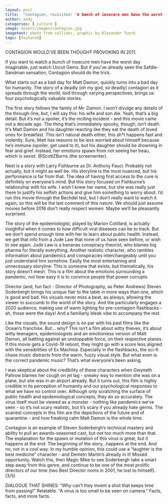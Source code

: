 ```yaml
---
layout: post
title:  "Contagion, revisited: "A bunch of insecure men have the worst day imaginable" "
author: andy
categories: [ culture ]
image: assets/images/contagion.jpg
imagetext: photo from collider, graphic by Alexander Tuerk
tags: [featured]
---
```

CONTAGION WOULD’VE BEEN THOUGHT PROVOKING IN 2011.

If you want to watch a bunch of insecure men have the worst day imaginable, just watch Uncut Gems. But if you’ve already seen the Safdie-Sandman sensation, Contagion should do the trick. 

What starts out as a bad day for Matt Damon, quickly turns into a bad day for humanity. The story of a deadly (oh my god, so deadly) contagion as it spreads through the world, told through varying perspectives, brings us four psychologically valuable stories.

The first story follows the family of Mr. Damon. I won’t divulge any details of the through-line, but, I will say this: his wife and son die. Yeah, that’s a big detail. But it’s not a spoiler, it’s the inciting incident - and this movie came out a decade ago. The thing that’s immediately spooky, though, isn’t death. It's Matt Damon and his daughter reacting like they eat the death of loved ones for breakfast. This isn’t natural death either, this sh*t happens fast and violently. Sure, Matt has reasons to be less worried about himself because he’s immune (spoiler, get used to it), but his daughter should be drowning in fear and grief. Instead, her emotions spawn from not seeing her beau, which is sexist. @ScottZBurns (the screenwriter).

Next is a story with Larry Fishburne as Dr. Anthony Fauci. Probably not actually, but it might as well be. His storyline is the most nuanced, but his performance is far from that. The idea of having first access to the cure is definitely on everyone’s mind. But this story focused on Fishburne’s relationship with his wife. I wish I knew her name, but she was really just there to justify his selfish actions and give him something to worry about. I’d run this movie through the Bechdel test, but I don’t really want to watch it again, so this will be the last comment of this nature. We should just assume movies before 2016 don’t really respect women. Maybe we’ll be pleasantly surprised. 

The story of the epidemiologist, played by Marion Cotillard, is actually insightful when it comes to how difficult viral diseases can be to track. But we don’t spend enough time with her to learn about public health. Instead, we get that info from a Jude Law that none of us have seen before, or wish to see again. Jude Law is a bananas conspiracy theorist, who blames big pharma for literally everything. Another realistic character, who rambles information about pandemics and conspiracies interchangeably until you just understand him somehow. Easily the most entertaining and unnecessary storyline. This is someone that exists, but thematically, his story doesn’t mesh. This is a film about the emotions surrounding a pandemic, not how easy it is to convince people that power corrupts.

Director (and, fun fact - Director of Photography, as Peter Andrews) Steven Soderbergh brings his unique flair to the table in more ways than one, which is good and bad. His visuals never miss a beat, as always, allowing the viewer to succumb to the world of the story. And the particularly engages a 2020 audience, making use of warm lighting for pre-contagion flashbacks - ah, those were the days! And a familiarly bleak vibe to accompany the rest.

Like the visuals, the sound design is on par with his past films like the Ocean’s franchise. But… why? This isn’t a film about witty thieves, it’s about witty teenagers, epidemiologists and an emotionless version of Matt Damon, all battling against an unstoppable force, on their respective planes. If this movie gets a Covid-19 reboot, they might go with a score less aligned with the sensibilities of Ex Machina. Especially in the flashbacks, the sci-fi chase music distracts from the warm, fuzzy visual style. But what even is the correct pandemic music? That’s what everyone’s been asking. 

I was skeptical about the credibility of these characters when Gwyneth Paltrow blames her cough on jet lag - sneaky way to mention she was on a plane, but she was in an airport already. But it turns out, this film is highly credible in its perception of humanity and our psychological responses to what we have no control over. Although only scratching the surface of public health and epidemiological concepts, they do so accurately. The virus itself must be viewed as a monster - nothing like pandemics we’ve seen - so it’s not scary realistic, but it’s scary if you already hate germs. The scariest concepts in this film are the depictions of the future and of quarantine - and how freaking calm Matt Damon is the whole time. 

Contagion is an example of Steven Soderbergh’s technical mastery and ability to pull an awards-seasoned cast, but not too much more than that. The explanation for the spawn or mutation of this virus is great, but it happens at the end. The beginning of the story…happens at the end. And no, not in a cool way. In my humble opinion, this could use a “laughter is the best medicine” character - and Demetri Martin’s already in it! Missed opportunity. Watch this, then Magic Mike to see Soderbergh take a smart step away from this genre, and continue to be one of the most prolific directors of our time (two Best Director noms in 2001, he lost to himself). (3/5)

DIALOGUE THAT SHINES:
“Why can’t they invent a shot that keeps time from passing!” Relatable.
“A virus is too small to be seen on camera.” Facts, facts, and more facts.
